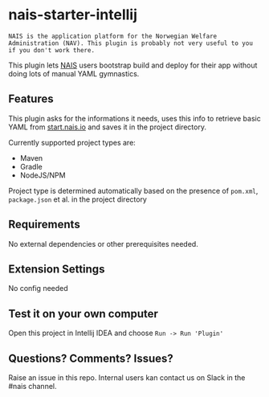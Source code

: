 # nais-starter-intellij

```NAIS is the application platform for the Norwegian Welfare Administration (NAV). This plugin is probably not very useful to you if you don't work there.```

This plugin lets [NAIS](https://nais.io) users bootstrap build and deploy for their app without doing lots of manual YAML gymnastics. 

## Features

This plugin asks for the informations it needs, uses this info to retrieve basic YAML from [start.nais.io](https://start.nais.io) and saves it in the project directory.

Currently supported project types are:
- Maven
- Gradle
- NodeJS/NPM

Project type is determined automatically based on the presence of `pom.xml`, `package.json` et al. in the project directory

## Requirements

No external dependencies or other prerequisites needed.

## Extension Settings

No config needed

## Test it on your own computer

Open this project in Intellij IDEA and choose `Run -> Run 'Plugin'`

## Questions? Comments? Issues?

Raise an issue in this repo. Internal users kan contact us on Slack in the #nais channel.

